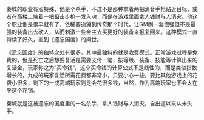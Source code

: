 秦城的职业有点特殊，他是个杀手，不过不是那种拿着两把消音手枪贴近目标，或者在高楼上端着一把狙击步枪一发入魂，而是在游戏里面拿人钱财与人消灾。他这个职业倒是很早就有了，依稀要追溯到传奇那个时代，让GM刷一套很强但不是最强的装备出去砍人，从而刺激一些金主去买更好的装备来报复回来。这种模式一直持续了好久，直到《遗忘国度》的问世。

《遗忘国度》的独特之处有很多，其中最独特的就是收费模式。正常游戏过程是免费的，但是死亡之后想要复活是需要支付一笔，按等级、装备、技能等计算出来的复活金，玩家称之为”买命钱“。这个买命钱的计算公式不是线性的，而是类似指数增长的，九成的玩家复活所需花费都非常小，只要小心一些，要比其他游戏上的花费小很多，剩下的一成高端玩家则是会花很多钱，当然，作为高端玩家也不会太在乎这个花销。

秦城就是这被遗忘的国度里的一名杀手，拿人钱财与人消灾，自出道以来从未失手。